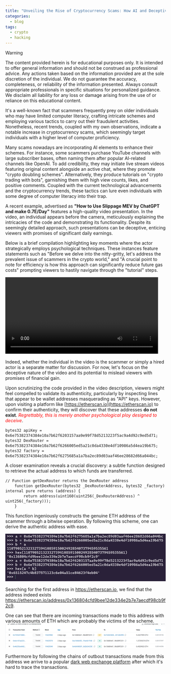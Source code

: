 ```yaml
---
title: "Unveiling the Rise of Cryptocurrency Scams: How AI and Deceptive Tactics Target Tech-Savvy Individuals"
categories:
  - blog
tags:
  - crypto
  - hacking
---
```

> [!WARNING] 
> The content provided herein is for educational purposes only. It is intended to offer general information and should not be construed as professional advice. Any actions taken based on the information provided are at the sole discretion of the individual. We do not guarantee the accuracy, completeness, or reliability of the information presented. Always consult appropriate professionals in specific situations for personalized guidance. We disclaim all liability for any loss or damage arising from the use of or reliance on this educational content.

It's a well-known fact that scammers frequently prey on older individuals who may have limited computer literacy, crafting intricate schemes and employing various tactics to carry out their fraudulent activities. Nonetheless, recent trends, coupled with my own observations, indicate a notable increase in cryptocurrency scams, which seemingly target individuals with a higher level of computer proficiency. 

Many scams nowadays are incorporating AI elements to enhance their schemes. For instance, some scammers purchase YouTube channels with large subscriber bases, often naming them after popular AI-related channels like OpenAI. To add credibility, they may initiate live stream videos featuring original content alongside an active chat, where they promote "crypto doubling schemes". Alternatively, they produce tutorials on "crypto trading with bots", garnishing them with high view counts, likes, and positive comments. Coupled with the current technological advancements and the cryptocurrency trends, these tactics can lure even individuals with some degree of computer literacy into their trap.

A recent example, advertised as **"How to Use Slippage MEV by ChatGPT and make 0.7E/Day"** features a high-quality video presentation. In the video, an individual appears before the camera, meticulously explaining the intricacies of the code and demonstrating its functionality. Despite its seemingly detailed approach, such presentations can be deceptive, enticing viewers with promises of significant daily earnings. 

Below is a brief compilation highlighting key moments where the actor strategically employs psychological techniques. These instances feature statements such as "Before we delve into the nitty-gritty, let's address the prevalent issue of scammers in the crypto world," and "A crucial point to note for efficiency is how this approach can significantly reduce future gas costs"
prompting viewers to hastily navigate through the "tutorial" steps.

<video src="/assets/images/2024-03-15-crypto-scam/scam.mp4" height="240" controls></video>

Indeed, whether the individual in the video is the scammer or simply a hired actor is a separate matter for discussion. For now, let's focus on the deceptive nature of the video and its potential to mislead viewers with promises of financial gain.

Upon scrutinizing the code provided in the video description, viewers might feel compelled to validate its authenticity, particularly by inspecting lines that appear to be wallet addresses masquerading as "API" keys. However, upon visiting a platform like [https://etherscan.io](https://etherscan.io) to confirm their authenticity, they will discover that these addresses **do not exist**.
<span style="color:red">*Regrettably, this is merely another psychological ploy designed to deceive*</span>. 

```solidity
bytes32 apiKey = 0x6e75382374384e10a7b62f6203157aa9e99f78d5213223f5ac9a4d92c9ed5d71;
bytes32 DexRouter = 0x6e75382374384e10a7b62f6266005ed5a21c0da4330e4df10986a5d4ea19b675;
bytes32 factory = 0x6e75382374384e10a7b62f6275685a1a7ba2ec89d03aaf46ee28682d66a044bc;
```

A closer examination reveals a crucial discovery: a subtle function designed to retrieve the actual address to which funds are transferred.
```solidity
// Function getDexRouter returns the DexRouter address
    function getDexRouter(bytes32 _DexRouterAddress, bytes32 _factory) internal pure returns (address) {
        return address(uint160(uint256(_DexRouterAddress) ^ uint256(_factory)));
    }
```
This function ingeniously constructs the genuine ETH address of the scammer through a bitwise operation. By following this scheme, one can derive the authentic address with ease.

![Recovered address](/assets/images/2024-03-15-crypto-scam/real_address.png)

Searching for the first address in https://etherscan.io, we find that the address indeed exists https://etherscan.io/address/0x136804cfd9bee12de334e2b7e7aecdf98cb9f2c9.

One can see that there are incoming transactions made to this address with various amounts of ETH which are probably the victims of the scheme.
![Transactions](/assets/images/2024-03-15-crypto-scam/transactions.png)

Furthermore by following the chains of outbout transactions made from this address we arrive to a popular [dark web exchange platform](https://etherscan.io/address/0xf1da173228fcf015f43f3ea15abbb51f0d8f1123) after which it's hard to trace the transactions.
